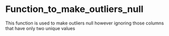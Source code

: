 # Function_to_make_outliers_null
This function is used to make outliers null however ignoring those columns that have only two unique values
